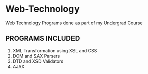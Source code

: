 # Web-Technology
Web Technology Programs done as part of my Undergrad Course

## PROGRAMS INCLUDED
1. XML Transformation using XSL and CSS
2. DOM and SAX Parsers
3. DTD and XSD Validators
4. AJAX

